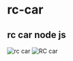 # rc-car
rc car node js
-----
![rc car](https://i.imgur.com/xRSNaRQ.jpg)
![RC car](https://i.imgur.com/MwdrfEm.jpg)
